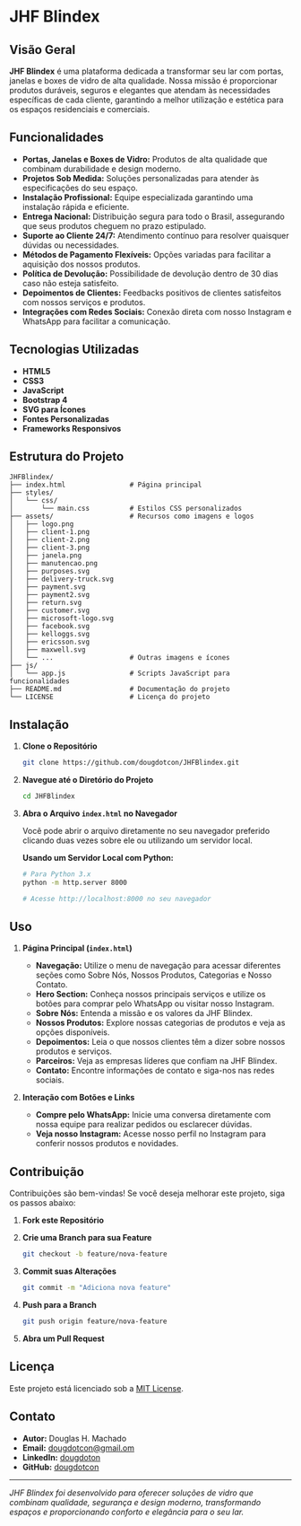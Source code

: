 
# JHF Blindex

## Visão Geral

**JHF Blindex** é uma plataforma dedicada a transformar seu lar com portas, janelas e boxes de vidro de alta qualidade. Nossa missão é proporcionar produtos duráveis, seguros e elegantes que atendam às necessidades específicas de cada cliente, garantindo a melhor utilização e estética para os espaços residenciais e comerciais.

## Funcionalidades

- **Portas, Janelas e Boxes de Vidro:** Produtos de alta qualidade que combinam durabilidade e design moderno.
- **Projetos Sob Medida:** Soluções personalizadas para atender às especificações do seu espaço.
- **Instalação Profissional:** Equipe especializada garantindo uma instalação rápida e eficiente.
- **Entrega Nacional:** Distribuição segura para todo o Brasil, assegurando que seus produtos cheguem no prazo estipulado.
- **Suporte ao Cliente 24/7:** Atendimento contínuo para resolver quaisquer dúvidas ou necessidades.
- **Métodos de Pagamento Flexíveis:** Opções variadas para facilitar a aquisição dos nossos produtos.
- **Política de Devolução:** Possibilidade de devolução dentro de 30 dias caso não esteja satisfeito.
- **Depoimentos de Clientes:** Feedbacks positivos de clientes satisfeitos com nossos serviços e produtos.
- **Integrações com Redes Sociais:** Conexão direta com nosso Instagram e WhatsApp para facilitar a comunicação.

## Tecnologias Utilizadas

- **HTML5**
- **CSS3**
- **JavaScript**
- **Bootstrap 4**
- **SVG para Ícones**
- **Fontes Personalizadas**
- **Frameworks Responsivos**

## Estrutura do Projeto

```
JHFBlindex/
├── index.html                # Página principal
├── styles/
│   └── css/
│       └── main.css          # Estilos CSS personalizados
├── assets/                   # Recursos como imagens e logos
│   ├── logo.png
│   ├── client-1.png
│   ├── client-2.png
│   ├── client-3.png
│   ├── janela.png
│   ├── manutencao.png
│   ├── purposes.svg
│   ├── delivery-truck.svg
│   ├── payment.svg
│   ├── payment2.svg
│   ├── return.svg
│   ├── customer.svg
│   ├── microsoft-logo.svg
│   ├── facebook.svg
│   ├── kelloggs.svg
│   ├── ericsson.svg
│   ├── maxwell.svg
│   └── ...                   # Outras imagens e ícones
├── js/
│   └── app.js                # Scripts JavaScript para funcionalidades
├── README.md                 # Documentação do projeto
└── LICENSE                   # Licença do projeto
```

## Instalação

1. **Clone o Repositório**

   ```bash
   git clone https://github.com/dougdotcon/JHFBlindex.git
   ```

2. **Navegue até o Diretório do Projeto**

   ```bash
   cd JHFBlindex
   ```

3. **Abra o Arquivo `index.html` no Navegador**

   Você pode abrir o arquivo diretamente no seu navegador preferido clicando duas vezes sobre ele ou utilizando um servidor local.

   **Usando um Servidor Local com Python:**

   ```bash
   # Para Python 3.x
   python -m http.server 8000

   # Acesse http://localhost:8000 no seu navegador
   ```

## Uso

1. **Página Principal (`index.html`)**

   - **Navegação:** Utilize o menu de navegação para acessar diferentes seções como Sobre Nós, Nossos Produtos, Categorias e Nosso Contato.
   - **Hero Section:** Conheça nossos principais serviços e utilize os botões para comprar pelo WhatsApp ou visitar nosso Instagram.
   - **Sobre Nós:** Entenda a missão e os valores da JHF Blindex.
   - **Nossos Produtos:** Explore nossas categorias de produtos e veja as opções disponíveis.
   - **Depoimentos:** Leia o que nossos clientes têm a dizer sobre nossos produtos e serviços.
   - **Parceiros:** Veja as empresas líderes que confiam na JHF Blindex.
   - **Contato:** Encontre informações de contato e siga-nos nas redes sociais.

2. **Interação com Botões e Links**

   - **Compre pelo WhatsApp:** Inicie uma conversa diretamente com nossa equipe para realizar pedidos ou esclarecer dúvidas.
   - **Veja nosso Instagram:** Acesse nosso perfil no Instagram para conferir nossos produtos e novidades.

## Contribuição

Contribuições são bem-vindas! Se você deseja melhorar este projeto, siga os passos abaixo:

1. **Fork este Repositório**
2. **Crie uma Branch para sua Feature**

   ```bash
   git checkout -b feature/nova-feature
   ```

3. **Commit suas Alterações**

   ```bash
   git commit -m "Adiciona nova feature"
   ```

4. **Push para a Branch**

   ```bash
   git push origin feature/nova-feature
   ```

5. **Abra um Pull Request**

## Licença

Este projeto está licenciado sob a [MIT License](LICENSE).

## Contato

- **Autor:** Douglas H. Machado
- **Email:** [dougdotcon@gmail.om](mailto:dougdotcon@gmail.om)
- **LinkedIn:** [dougdoton](https://www.linkedin.com/in/dougdoton/)
- **GitHub:** [dougdotcon](https://github.com/dougdotcon)

---

*JHF Blindex foi desenvolvido para oferecer soluções de vidro que combinam qualidade, segurança e design moderno, transformando espaços e proporcionando conforto e elegância para o seu lar.*

